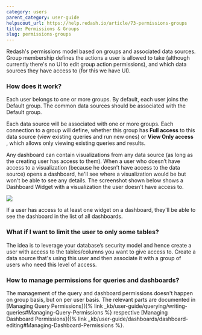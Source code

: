 ```yaml
---
category: users
parent_category: user-guide
helpscout_url: https://help.redash.io/article/73-permissions-groups
title: Permissions & Groups
slug: permissions-groups
---
```


Redash's permissions model based on groups and associated data sources. Group
membership defines the actions a user is allowed to take (although currently
there's no UI to edit group action permissions), and which data sources they
have access to (for this we have UI).

### How does it work?

Each user belongs to one or more groups. By default, each user joins the
Default group. The common data sources should be associated with the Default
group.

Each data source will be associated with one or more groups. Each connection
to a group will define, whether this group has **Full access** to this data
source (view existing queries and run new ones) or **View Only access** ,
which allows only viewing existing queries and results.

Any dashboard can contain visualizations from any data source (as long as the
creating user has access to them). When a user who doesn’t have access to a
visualization (because he doesn’t have access to the data source) opens a
dashboard, he'll see where a visualization would be but won't be able to see
any details. The screenshot shown below shows a Dashboard Widget with a
visualization the user doesn’t have access to.

![](/assets/images/docs/gitbook/restricted-widget.png)

If a user has access to at least one widget on a dashboard, they'll be able to
see the dashboard in the list of all dashboards.

### What if I want to limit the user to only some tables?

The idea is to leverage your database’s security model and hence create a user
with access to the tables/columns you want to give access to. Create a data
source that's using this user and then associate it with a group of users who
need this level of access.

### How to manage permissions for queries and dashboards?

The management of the query and dashboard permissions doesn't happen on group basis, but on per user basis.
The relevant parts are documented in [Managing Query Permissions]({% link _kb/user-guide/querying/writing-queries#Managing-Query-Permissions %} respective [Managing Dashboard Permissions]({% link _kb/user-guide/dashboards/dashboard-editing#Managing-Dashboard-Permissions %}.
